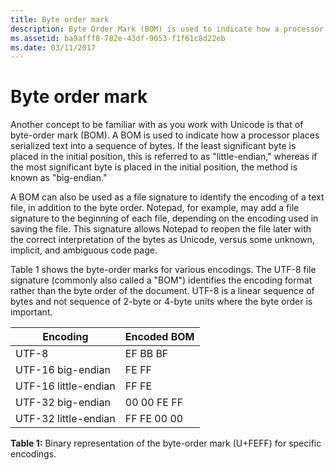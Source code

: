 ```yaml
---
title: Byte order mark
description: Byte Order Mark (BOM) is used to indicate how a processor places serialized text into a sequence of bytes.
ms.assetid: ba9afff8-782e-43df-9053-f1f61c8d22eb
ms.date: 03/11/2017
---
```


# Byte order mark

Another concept to be familiar with as you work with Unicode is that of byte-order mark (BOM).
A BOM is used to indicate how a processor places serialized text into a sequence of bytes.
If the least significant byte is placed in the initial position, this is referred to as "little-endian," whereas if the most significant byte is placed in the initial position, the method is known as "big-endian."

A BOM can also be used as a file signature to identify the encoding of a text file, in addition to the byte order.
Notepad, for example, may add a file signature to the beginning of each file, depending on the encoding used in saving the file.
This signature allows Notepad to reopen the file later with the correct interpretation of the bytes as Unicode, versus some unknown, implicit, and ambiguous code page.

Table 1 shows the byte-order marks for various encodings.
The UTF-8 file signature (commonly also called a "BOM") identifies the encoding format rather than the byte order of the document.
UTF-8 is a linear sequence of bytes and not sequence of 2-byte or 4-byte units where the byte order is important.

| **Encoding**         |  **Encoded BOM** |
| ---------------------|------------------|
| UTF-8                |  EF BB BF        |
| UTF-16 big-endian    |  FE FF           |
| UTF-16 little-endian |  FF FE           |
| UTF-32 big-endian    |  00 00 FE FF     |
| UTF-32 little-endian |  FF FE 00 00     |

**Table 1:** Binary representation of the byte-order mark (U+FEFF) for specific encodings.
